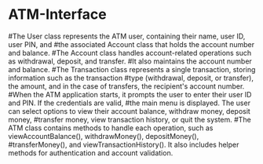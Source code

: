 # ATM-Interface

#The User class represents the ATM user, containing their name, user ID, user PIN, and 
#the associated Account class that holds the account number and balance.
#The Account class handles account-related operations such as withdrawal, deposit, and transfer. 
#It also maintains the account number and balance.
#The Transaction class represents a single transaction, storing information such as the transaction 
#type (withdrawal, deposit, or transfer), the amount, and in the case of transfers, the recipient's account number.
#When the ATM application starts, it prompts the user to enter their user ID and PIN. If the credentials are valid, 
#the main menu is displayed. The user can select options to view their account balance, withdraw money, deposit money, 
#transfer money, view transaction history, or quit the system.
#The ATM class contains methods to handle each operation, such as viewAccountBalance(), withdrawMoney(), depositMoney(), 
#transferMoney(), and viewTransactionHistory(). It also includes helper methods for authentication and account validation.
